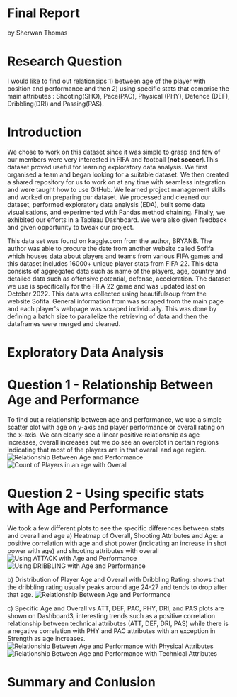 # Final Report #
by Sherwan Thomas 

# Research Question
I would like to find out relationsips 1) between  age of the player with position and performance and then 2) using specific stats that comprise the main attributes : Shooting(SHO), Pace(PAC), Physical (PHY), Defence (DEF), Dribbling(DRI) and Passing(PAS).

# Introduction
We chose to work on this dataset since it was simple to grasp and few of our members were very interested in FIFA and football (**not soccer**).This dataset proved useful for learning exploratory data analysis. We first organised a team and began looking for a suitable dataset. We then created a shared repository for us to work on at any time with seamless integration and were taught how to use GitHub. We learned project management skills and worked on preparing our dataset. We processed and cleaned our dataset, performed exploratory data analysis (EDA), built some data visualisations, and experimented with Pandas method chaining. Finally, we exhibited our efforts in a Tableau Dashboard. We were also given feedback and given opportunity to tweak our project.

This data set was found on kaggle.com from the author, BRYANB. The author was able to procure the date from another website called Sofifa which houses data about players and teams from various FIFA games and this dataset includes 16000+ unique player stats from FIFA 22. This data consists of aggregated data such as name of the players, age, country and detailed data such as offensive potential, defense, acceleration. The dataset we use is specifically for the FIFA 22 game and was updated last on October 2022. This data was collected using beautifulsoup from the website Sofifa. General information from was scraped from the main page and each player's webpage was scraped individually. This was done by defining a batch size to parallelize the retrieving of data and then the dataframes were merged and cleaned.
 

# Exploratory Data Analysis

# Question 1 - Relationship Between Age and Performance
To find out a relationship between age and performance, we use a simple scatter plot with age on y-axis and player performance or overall rating on the x-axis.
We can clearly see a linear positive relationship as age increases, overall increases but we do see an overplot in certain regions indicating that most of the players are in that overall and age region.
![Relationship Between Age and Performance](project-group28/images/Analysis3/scatter1.png)
![Count of Players in an age with Overall](project-group28/images/Analysis3/barplot.png)

# Question 2 - Using specific stats with Age and Performance
We took a few different plots to see the specific differences between stats and overall and age
a) Heatmap of Overall, Shooting Attributes and Age: a positive correlation with age and shot power (indicating an increase in shot power with age) and shooting attributes with overall 
![Using ATTACK with Age and Performance](project-group28/images/Analysis3/heatmap.png)
![Using DRIBBLING with Age and Performance](project-group28/images/Analysis3/dribbling1.png)


b) Dristribution of Player Age and Overall with Dribbling Rating: shows that the dribbling rating usually peaks around age 24-27 and tends to drop after that age.
![Relationship Between Age and Performance](project-group28/images/Analysis3/heatmap.png)

c) Specific Age and Overall vs ATT, DEF, PAC, PHY, DRI, and PAS plots are shown on Dashboard3, interesting trends such as a positive correlation relationship between technical attributes (ATT, DEF, DRI, PAS) while there is a negative correlation with PHY and PAC attributes with an exception in Strength as age increases.
![Relationship Between Age and Performance with Physical Attributes](project-group28/images/Analysis3/tableau1.png)
![Relationship Between Age and Performance with Technical Attributes](project-group28/images/Analysis3/tableua2.png)


# Summary and Conlusion
